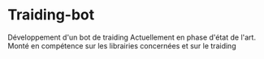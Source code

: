 # Traiding-bot

Développement d'un bot de traiding
Actuellement en phase d'état de l'art. Monté en compétence sur les librairies concernées et sur le traiding
